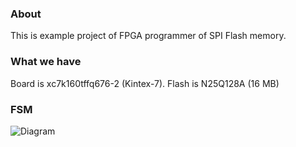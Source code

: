 ### About ###
This is example project of FPGA programmer of SPI Flash memory.
### What we have ###
Board is xc7k160tffq676-2 (Kintex-7).
Flash is N25Q128A (16 MB)
### FSM ###
![Diagram](https://ibb.co/facw1m)
